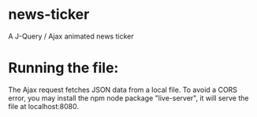 # news-ticker
A J-Query / Ajax animated news ticker 

# Running the file:

The Ajax request fetches JSON data from a local file. To avoid a CORS error, you may install the npm node package "live-server", it will serve the file at localhost:8080.
